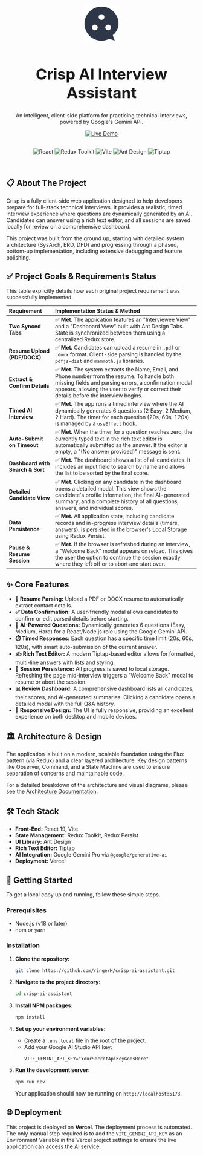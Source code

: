 <div align="center">
  <br />
  <img src="logo.svg" width="100">
  <h1 style="font-size: 2.5rem; border-bottom: none;">Crisp AI Interview Assistant</h1>
  <p>An intelligent, client-side platform for practicing technical interviews, powered by Google's Gemini API.</p>
  <a href="https://crisp-ai-khaki.vercel.app/" target="_blank">
    <img src="https://img.shields.io/badge/Live_Demo-Visit_Now-blue?style=for-the-badge&logo=vercel" alt="Live Demo">
  </a>
  <br /><br />
  <p>
    <img src="https://img.shields.io/badge/React-19-61DAFB?style=flat-square&logo=react&logoColor=white" alt="React">
    <img src="https://img.shields.io/badge/Redux-Toolkit-764ABC?style=flat-square&logo=redux&logoColor=white" alt="Redux Toolkit">
    <img src="https://img.shields.io/badge/Vite-5.x-646CFF?style=flat-square&logo=vite&logoColor=white" alt="Vite">
    <img src="https://img.shields.io/badge/Ant_Design-UI-1677FF?style=flat-square&logo=ant-design&logoColor=white" alt="Ant Design">
    <img src="https://img.shields.io/badge/Tiptap-Editor-000000?style=flat-square&logo=tiptap&logoColor=white" alt="Tiptap">
  </p>
</div>

<br />

## 📋 About The Project

Crisp is a fully client-side web application designed to help developers prepare for full-stack technical interviews. It provides a realistic, timed interview experience where questions are dynamically generated by an AI. Candidates can answer using a rich text editor, and all sessions are saved locally for review on a comprehensive dashboard.

This project was built from the ground up, starting with detailed system architecture (SysArch, ERD, DFD) and progressing through a phased, bottom-up implementation, including extensive debugging and feature polishing.

## ✅ Project Goals & Requirements Status

This table explicitly details how each original project requirement was successfully implemented.

| Requirement | Implementation Status & Method |
| :--- | :--- |
| **Two Synced Tabs** | ✅ **Met.** The application features an "Interviewee View" and a "Dashboard View" built with Ant Design Tabs. State is synchronized between them using a centralized Redux store. |
| **Resume Upload (PDF/DOCX)** | ✅ **Met.** Candidates can upload a resume in `.pdf` or `.docx` format. Client-side parsing is handled by the `pdfjs-dist` and `mammoth.js` libraries. |
| **Extract & Confirm Details** | ✅ **Met.** The system extracts the Name, Email, and Phone number from the resume. To handle both missing fields and parsing errors, a confirmation modal appears, allowing the user to verify or correct their details before the interview begins. |
| **Timed AI Interview** | ✅ **Met.** The app runs a timed interview where the AI dynamically generates 6 questions (2 Easy, 2 Medium, 2 Hard). The timer for each question (20s, 60s, 120s) is managed by a `useEffect` hook. |
| **Auto-Submit on Timeout** | ✅ **Met.** When the timer for a question reaches zero, the currently typed text in the rich text editor is automatically submitted as the answer. If the editor is empty, a "(No answer provided)" message is sent. |
| **Dashboard with Search & Sort** | ✅ **Met.** The dashboard shows a list of all candidates. It includes an input field to search by name and allows the list to be sorted by the final score. |
| **Detailed Candidate View** | ✅ **Met.** Clicking on any candidate in the dashboard opens a detailed modal. This view shows the candidate's profile information, the final AI-generated summary, and a complete history of all questions, answers, and individual scores. |
| **Data Persistence** | ✅ **Met.** All application state, including candidate records and in-progress interview details (timers, answers), is persisted in the browser's Local Storage using Redux Persist. |
| **Pause & Resume Session** | ✅ **Met.** If the browser is refreshed during an interview, a "Welcome Back" modal appears on reload. This gives the user the option to continue the session exactly where they left off or to abort and start over. |


## ✨ Core Features

* **📄 Resume Parsing:** Upload a PDF or DOCX resume to automatically extract contact details.
* **✅ Data Confirmation:** A user-friendly modal allows candidates to confirm or edit parsed details before starting.
* **🤖 AI-Powered Questions:** Dynamically generates 6 questions (Easy, Medium, Hard) for a React/Node.js role using the Google Gemini API.
* **⏱️ Timed Responses:** Each question has a specific time limit (20s, 60s, 120s), with smart auto-submission of the current answer.
* **✍️ Rich Text Editor:** A modern Tiptap-based editor allows for formatted, multi-line answers with lists and styling.
* **🔄 Session Persistence:** All progress is saved to local storage. Refreshing the page mid-interview triggers a "Welcome Back" modal to resume or abort the session.
* **📊 Review Dashboard:** A comprehensive dashboard lists all candidates, their scores, and AI-generated summaries. Clicking a candidate opens a detailed modal with the full Q&A history.
* **📱 Responsive Design:** The UI is fully responsive, providing an excellent experience on both desktop and mobile devices.

## 🏛️ Architecture & Design
The application is built on a modern, scalable foundation using the Flux pattern (via Redux) and a clear layered architecture. Key design patterns like Observer, Command, and a State Machine are used to ensure separation of concerns and maintainable code.

For a detailed breakdown of the architecture and visual diagrams, please see the [Architecture Documentation](./design/flow.md).

## 🛠️ Tech Stack

* **Front-End:** React 19, Vite
* **State Management:** Redux Toolkit, Redux Persist
* **UI Library:** Ant Design
* **Rich Text Editor:** Tiptap
* **AI Integration:** Google Gemini Pro via `@google/generative-ai`
* **Deployment:** Vercel

## 🚀 Getting Started

To get a local copy up and running, follow these simple steps.

### Prerequisites

* Node.js (v18 or later)
* npm or yarn

### Installation

1.  **Clone the repository:**
    ```sh
    git clone https://github.com/ringerH/crisp-ai-assistant.git
    ```

2.  **Navigate to the project directory:**
    ```sh
    cd crisp-ai-assistant
    ```

3.  **Install NPM packages:**
    ```sh
    npm install
    ```

4.  **Set up your environment variables:**
    * Create a `.env.local` file in the root of the project.
    * Add your Google AI Studio API key:
        ```env
        VITE_GEMINI_API_KEY="YourSecretApiKeyGoesHere"
        ```

5.  **Run the development server:**
    ```sh
    npm run dev
    ```
    Your application should now be running on `http://localhost:5173`.

## 🌐 Deployment

This project is deployed on **Vercel**. The deployment process is automated. The only manual step required is to add the `VITE_GEMINI_API_KEY` as an Environment Variable in the Vercel project settings to ensure the live application can access the AI service.
